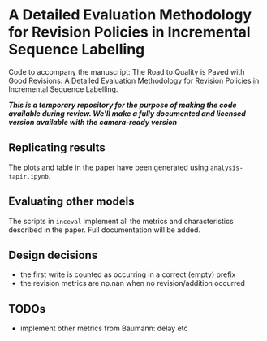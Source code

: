 # A Detailed Evaluation Methodology for Revision Policies in Incremental Sequence Labelling

Code to accompany the manuscript: The Road to Quality is Paved with Good Revisions: A Detailed Evaluation Methodology for Revision Policies in Incremental Sequence Labelling.

***This is a temporary repository for the purpose of making the code available during review. We'll make a fully documented and licensed version available with the camera-ready version***

## Replicating results
The plots and table in the paper have been generated using ```analysis-tapir.ipynb```.

## Evaluating other models
The scripts in ```inceval``` implement all the metrics and characteristics described in the paper. Full documentation will be added.

## Design decisions

- the first write is counted as occurring in a correct (empty) prefix
- the revision metrics are np.nan when no revision/addition occurred


## TODOs

- implement other metrics from Baumann: delay etc